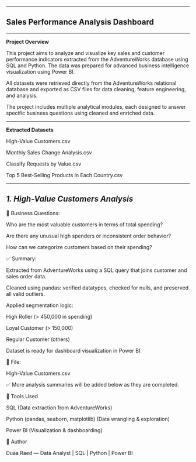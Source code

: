 ------
Sales Performance Analysis Dashboard
-----

---
**Project Overview**

This project aims to analyze and visualize key sales and customer performance indicators extracted from the AdventureWorks database using SQL and Python. The data was prepared for advanced business intelligence visualization using Power BI.

All datasets were retrieved directly from the AdventureWorks relational database and exported as CSV files for data cleaning, feature engineering, and analysis.

The project includes multiple analytical modules, each designed to answer specific business questions using cleaned and enriched data.

---
**Extracted Datasets**

High-Value Customers.csv

Monthly Sales Change Analysis.csv

Classify Requests by Value.csv

Top 5 Best-Selling Products in Each Country.csv

-------

*1. High-Value Customers Analysis*
----
🎯 Business Questions:

Who are the most valuable customers in terms of total spending?

Are there any unusual high spenders or inconsistent order behavior?

How can we categorize customers based on their spending?

✅ Summary:

Extracted from AdventureWorks using a SQL query that joins customer and sales order data.

Cleaned using pandas: verified datatypes, checked for nulls, and preserved all valid outliers.

Applied segmentation logic:

High Roller (> 450,000 in spending)

Loyal Customer (> 150,000)

Regular Customer (others)

Dataset is ready for dashboard visualization in Power BI.

📂 File:

High-Value Customers.csv

✅ More analysis summaries will be added below as they are completed.

🧠 Tools Used

SQL (Data extraction from AdventureWorks)

Python (pandas, seaborn, matplotlib) (Data wrangling & exploration)

Power BI (Visualization & dashboarding)

📝 Author

Duaa Raed — Data Analyst | SQL | Python | Power BI

